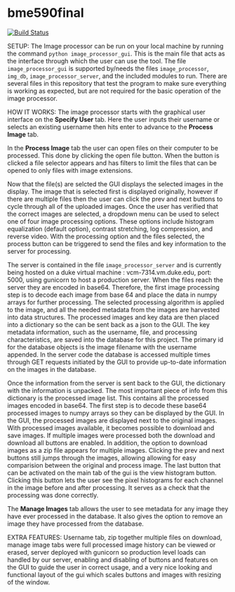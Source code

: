 # bme590final

[![Build Status](https://travis-ci.org/matthew-huber/bme590final.svg?branch=master)](https://travis-ci.org/matthew-huber/bme590final)

SETUP: The Image processor can be run on your local machine by running the command `python image_processor_gui`. This is the main file that acts as the interface through which the user can use the tool. The file `image_processor_gui` is supported by/needs the files `image_processor`, `img_db`, `image_processor_server`, and the included modules to run. There are several files in this repository that test the program to make sure everything is working as expected, but are not required for the basic operation of the image processor. 

HOW IT WORKS: The image processor starts with the graphical user interface on the **Specify User** tab. Here the user inputs their username or selects an existing username then hits enter to advance to the **Process Image** tab. 

In the **Process Image** tab the user can open files on their computer to be processed. This done by clicking the open file button. When the button is clicked a file selector appears and has filters to limit the files that can be opened to only files with image extensions. 

Now that the file(s) are selcted the GUI displays the selected images in the display. The image that is selected first is displayed originally, however if there are multiple files then the user can click the prev and next buttons to cycle through all of the uploaded images. Once the user has verified that the correct images are selected, a dropdown menu can be used to select one of four image processing options. These options include histogram equalization (default option), contrast stretching, log compression, and reverse video. With the processing option and the files selected, the process button can be triggered to send the files and key information to the server for processing.

The server is contained in the file `image_processor_server` and is currently being hosted on a duke virtual machine : 
vcm-7314.vm.duke.edu, port: 5000, using gunicorn to host a production server. When the files reach the server they are encoded in base64. Therefore, the first image processing step is to decode each image from base 64 and place the data in numpy arrays for further processing. The selected processing algorithm is applied to the image, and all the needed metadata from the images are harvested into data structures. The processed images and key data are then placed into a dictionary so the can be sent back as a json to the GUI. The key metadata information, such as the username, file, and processing characteristics, are saved into the database for this project. The primary id for the database objects is the image filename with the username appended. In the server code the database is accessed multiple times through GET requests initiated by the GUI to provide up-to-date information on the images in the database.

Once the information from the server is sent back to the GUI, the dictionary with the information is unpacked. The most important piece of info from this dictionary is the processed image list. This contains all the processed images encoded in base64. The first step is to decode these base64 processed images to numpy arrays so they can be displayed by the GUI. In the GUI, the processed images are displayed next to the original images. With processed images available, it becomes possible to download and save images. If multiple images were processed both the download and download all buttons are enabled. In addition, the option to download images as a zip file appears for multiple images. Clicking the prev and next buttons still jumps through the images, allowing allowing for easy comparision between the original and process image. The last button that can be activated on the main tab of the gui is the view histogram button. Clicking this button lets the user see the pixel histograms for each channel in the image before and after processing. It serves as a check that the processing was done correctly.

The **Manage Images** tab allows the user to see metadata for any image they have ever processed in the database. It also gives the option to remove an image they have processed from the database. 

EXTRA FEATURES: Username tab, zip together multiple files on download, manage image tabs were full processed image history can be viewed or erased, server deployed with gunicorn so production level loads can handled by our server, enabling and disabling of buttons and features on the GUI to guide the user in correct usage, and a very nice looking and functional layout of the gui which scales buttons and images with resizing of the window. 
